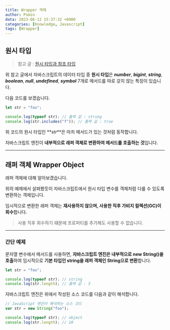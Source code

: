```yaml
---
title: Wrapper 객체
author: Psmin
data: 2023-06-12 15:37:32 +0900
categories: [Knowledge, Javascript]
tags: [Wrapper]
---
```


## 원시 타입

> 참고 글 : [원시 타입과 참조 타입](https://psmin1994.github.io/posts/variable/)

위 참고 글에서 자바스크립트의 데이터 타입 중 **원시 타입**은 **_number_**, **_bigint_**, **_string_**, **_boolean_**, **_null_**, **_undefined_**, **_symbol_** 7개로 메서드를 따로 갖지 않는 특징이 있습니다.

다음 코드를 보겠습니다.

```js
let str = "foo";

console.log(typeof str); // 출력 값 : strung
console.log(str.includes("f")); // 출력 값 : true
```

위 코드의 원시 타입인 **_str_**은 마치 메서드가 있는 것처럼 동작합니다.

자바스크립트 엔진이 **내부적으로 래퍼 객체로 변환하여 메서드를 호출하는 것**입니다.

---

## 래퍼 객체 Wrapper Object

래퍼 객체에 대해 알아보겠습니다.

위의 예제에서 살펴봤듯이 자바스크립트에서 원시 타입 변수를 객체처럼 다룰 수 있도록 변환하는 객체입니다.

임시적으로 변환한 래퍼 객체는 **재사용하지 않으며, 사용한 직후 가비지 컬렉션(GC)이 회수**합니다.

> 사용 직후 회수하기 떄문에 프로퍼티를 추가해도 사용할 수 없습니다.

---

### 간단 예제

문자열 변수에서 메서드를 사용하면, **자바스크립트 엔진은 내부적으로 new String()을 호출**하여 임시적으로 **기본 타입인 string을 래퍼 객체인 String으로 변환**합니다.

```js
let str = "foo";

console.log(typeof str); // string
console.log(str.length); // 출력 값 : 3
```

자바스크립트 엔진은 위에서 작성된 소스 코드를 다음과 같이 해석합니다.

```js
// JavaScript 엔진이 해석하는 소스 코드
var str = new String("foo");

console.log(typeof str); // object
console.log(str.length); // 10
```
